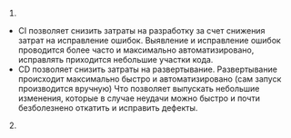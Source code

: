1.
- CI позволяет снизить затраты на разработку за счет снижения затрат на исправление ошибок. 
  Выявление и исправление ошибок проводится более часто и максимально автоматизировано, исправлять приходится небольшие участки кода.
- CD позволяет снизить затраты на развертывание.
  Развертывание происходит максимально быстро и автоматизировано (сам запуск производится вручную)
  Что позволяет выпускать небольшие изменения, которые в случае неудачи можно быстро и почти безболезнено откатить и исправить дефекты.
2.
